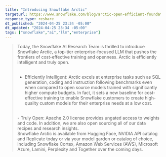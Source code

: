 ```yaml
---
title: "Introducing Snowflake Arctic"
targeturl: https://www.snowflake.com/blog/arctic-open-efficient-foundation-language-models-snowflake/ 
response_type: reshare
dt_published: "2024-04-25 23:34 -05:00"
dt_updated: "2024-04-25 23:34 -05:00"
tags: ["snowflake","ai","llm","enterprise"]
---
```


> Today, the Snowflake AI Research Team is thrilled to introduce Snowflake Arctic, a top-tier enterprise-focused LLM that pushes the frontiers of cost-effective training and openness. Arctic is efficiently intelligent and truly open.  
> <br>
>    - Efficiently Intelligent: Arctic excels at enterprise tasks such as SQL generation, coding and instruction following benchmarks even when compared to open source models trained with significantly higher compute budgets. In fact, it sets a new baseline for cost-effective training to enable Snowflake customers to create high-quality custom models for their enterprise needs at a low cost.  
> <br>
>    - Truly Open: Apache 2.0 license provides ungated access to weights and code. In addition, we are also open sourcing all of our data recipes and research insights.  
> <br>
> Snowflake Arctic is available from Hugging Face, NVIDIA API catalog and Replicate today or via your model garden or catalog of choice, including Snowflake Cortex, Amazon Web Services (AWS), Microsoft Azure, Lamini, Perplexity and Together over the coming days.